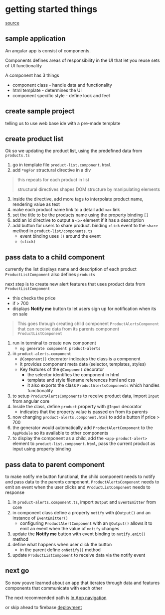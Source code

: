 # getting started things 

[source](https://angular.io/start)

## sample application

An angular app is consist of components.

Components defines areas of responsibility in the UI that let you reuse sets of UI functionality

A component has 3 things
- component class - handle data and functionality
- html template - determines the UI
- component specific style - define look and feel

## create sample project

telling us to use web base ide with a pre-made template

## create product list

Ok so we updating the product list, using the predefined data from `products.ts`

1. go in template file `product-list.component.html`
2. add `*ngFor` structural directive in a div
> this repeats for each product in list
>
> structural directives shapes DOM structure by manipulating elements
3. inside the directive, add more tags to interpolate product name, rendering value as text
4. make each product name link to a detail add `<a>` link
5. set the title to be the products name using the property binding `[]`
6. add an id directive to output a `<p>` element if it has a description
7. add button for users to share product. binding `click` event to the `share` method in `product-list/components.ts` 
   - event binding uses `()` around the event
   - `(click)`

## pass data to a child component

currently the list displays name and description of each product
`ProductListComponent` also defines `products`

next step is to create new alert features that uses product data from `ProductListComponent`
- this checks the price
- if > 700
- displays **Notify me** button to let users sign up for notification when its on sale

> This goes through creating child component `ProductAlertsComponent` that can receive data from its parents component `ProductListComponent`

1. run in terminal to create new component
   - `ng generate component product-alerts`
2. in `product-alerts.component`
   - `@Component()` decorator indicates the class is a component
   - it provides component meta data (selector, templates, styles) 
   - Key features of the `@Component` decorator
     - the selector identifies the component in html
     - template and style filename references html and css
     - it also exports the class `ProductAlertsComponents` which handles functionality
3. to setup `ProductAlertsComponents` to receive product data, import `Input` from angular core
4. Inside the class, define `product` property with `@Input` decorator
   - indicates that the property value is passed on from its parents
5. now changing `product-alerts.component.html` to add a button if price > 700
6. the generator would automatically add `ProductAlertComponent` to the `AppModule` so its available to other components
7. to display the component as a child, add the `<app-product-alert>` element to `product-list.component.html`, pass the current product as input using property binding

## pass data to parent component 

to make notify me button functional, the child component needs to notify and pass data to the parents component.
`ProductAlertsComponent` needs to emit an event when the user clicks and `ProductListComponent` needs to response

1. in `product-alerts.component.ts`, import `Output` and `EventEmitter` from core
2. in component class define a property `notify` with `@Output()` and an instance of `EventEmitter()`
   - configuring `ProductAlertComponent` with an `@Output()` allows it to emit an event when the value of `notify` changes
3. update the **Notify me** button with event binding to `notify.emit()` method
4. define what happens when user click the button
   - in the parent define `onNotify()` method
5. update `ProductListComponent` to receive data via the notify event

## next go

So now youve learned about an app that iterates through data and features components that communicate with each other

The next recommended path is [In App navigation]()

or skip ahead to firebase [deployment]()